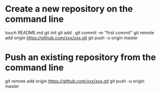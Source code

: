 # Create a new repository on the command line
 
touch README.md
git init
git add .
git commit -m "first commit"
git remote add origin https://github.com/xxx/xxx.git
git push -u origin master
 
# Push an existing repository from the command line
 
git remote add origin https://github.com/xxx/xxx.git
git push -u origin master
